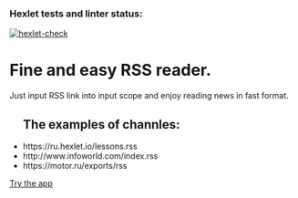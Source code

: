 ### Hexlet tests and linter status:
[![hexlet-check](https://github.com/WilhelmYakunin/frontend-project-lvl3/actions/workflows/hexlet-check.yml/badge.svg)](https://github.com/WilhelmYakunin/frontend-project-lvl3/actions/workflows/hexlet-check.yml)

<h1>Fine and easy RSS reader.</h1> 
<p>Just input RSS link into input scope and enjoy reading news in fast format.</p>

<ul> 
<h2>The examples of channles:</h2>
<li>https://ru.hexlet.io/lessons.rss</li>
<li>http://www.infoworld.com/index.rss</li>
<li>https://motor.ru/exports/rss</li>
</ul>

<a href="rss-theta.vercel.app" target="_blank">Try the app</a>
